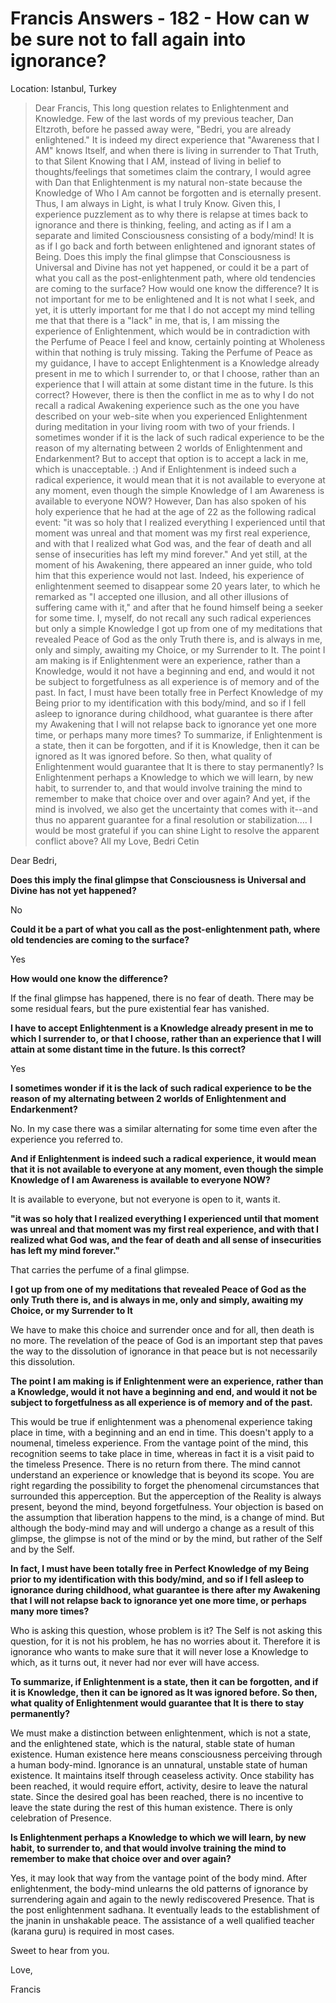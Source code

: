# Francis Answers - 182 - How can w be sure not to fall again into ignorance?

Location: Istanbul, Turkey

>Dear Francis, This long question relates to Enlightenment and Knowledge. Few of the last words of my previous teacher, Dan Eltzroth, before he passed away were, "Bedri, you are already enlightened." It is indeed my direct experience that "Awareness that I AM" knows Itself, and when there is living in surrender to That Truth, to that Silent Knowing that I AM, instead of living in belief to thoughts/feelings that sometimes claim the contrary, I would agree with Dan that Enlightenment is my natural non-state because the Knowledge of Who I Am cannot be forgotten and is eternally present. Thus, I am always in Light, is what I truly Know. Given this, I experience puzzlement as to why there is relapse at times back to ignorance and there is thinking, feeling, and acting as if I am a separate and limited Consciousness consisting of a body/mind! It is as if I go back and forth between enlightened and ignorant states of Being. Does this imply the final glimpse that Consciousness is Universal and Divine has not yet happened, or could it be a part of what you call as the post-enlightenment path, where old tendencies are coming to the surface? How would one know the difference? It is not important for me to be enlightened and It is not what I seek, and yet, it is utterly important for me that I do not accept my mind telling me that that there is a "lack" in me, that is, I am missing the experience of Enlightenment, which would be in contradiction with the Perfume of Peace I feel and know, certainly pointing at Wholeness within that nothing is truly missing. Taking the Perfume of Peace as my guidance, I have to accept Enlightenment is a Knowledge already present in me to which I surrender to, or that I choose, rather than an experience that I will attain at some distant time in the future. Is this correct? However, there is then the conflict in me as to why I do not recall a radical Awakening experience such as the one you have described on your web-site when you experienced Enlightenment during meditation in your living room with two of your friends. I sometimes wonder if it is the lack of such radical experience to be the reason of my alternating between 2 worlds of Enlightenment and Endarkenment? But to accept that option is to accept a lack in me, which is unacceptable. :) And if Enlightenment is indeed such a radical experience, it would mean that it is not available to everyone at any moment, even though the simple Knowledge of I am Awareness is available to everyone NOW? However, Dan has also spoken of his holy experience that he had at the age of 22 as the following radical event: "it was so holy that I realized everything I experienced until that moment was unreal and that moment was my first real experience, and with that I realized what God was, and the fear of death and all sense of insecurities has left my mind forever." And yet still, at the moment of his Awakening, there appeared an inner guide, who told him that this experience would not last. Indeed, his experience of enlightenment seemed to disappear some 20 years later, to which he remarked as "I accepted one illusion, and all other illusions of suffering came with it," and after that he found himself being a seeker for some time. I, myself, do not recall any such radical experiences but only a simple Knowledge I got up from one of my meditations that revealed Peace of God as the only Truth there is, and is always in me, only and simply, awaiting my Choice, or my Surrender to It. The point I am making is if Enlightenment were an experience, rather than a Knowledge, would it not have a beginning and end, and would it not be subject to forgetfulness as all experience is of memory and of the past. In fact, I must have been totally free in Perfect Knowledge of my Being prior to my identification with this body/mind, and so if I fell asleep to ignorance during childhood, what guarantee is there after my Awakening that I will not relapse back to ignorance yet one more time, or perhaps many more times? To summarize, if Enlightenment is a state, then it can be forgotten, and if it is Knowledge, then it can be ignored as It was ignored before. So then, what quality of Enlightenment would guarantee that It is there to stay permanently? Is Enlightenment perhaps a Knowledge to which we will learn, by new habit, to surrender to, and that would involve training the mind to remember to make that choice over and over again? And yet, if the mind is involved, we also get the uncertainty that comes with it--and thus no apparent guarantee for a final resolution or stabilization.... I would be most grateful if you can shine Light to resolve the apparent conflict above? All my Love, Bedri Cetin

Dear Bedri,

**Does this imply the final glimpse that Consciousness is Universal and Divine has not yet happened?**

No

**Could it be a part of what you call as the post-enlightenment path, where old tendencies are coming to the surface?**

Yes

**How would one know the difference?**

If the final glimpse has happened, there is no fear of death. There may be some residual fears, but the pure existential fear has vanished.

**I have to accept Enlightenment is a Knowledge already present in me to which I surrender to, or that I choose, rather than an experience that I will attain at some distant time in the future. Is this correct?**

Yes

**I sometimes wonder if it is the lack of such radical experience to be the reason of my alternating between 2 worlds of Enlightenment and Endarkenment?**

No. In my case there was a similar alternating for some time even after the experience you referred to.

**And if Enlightenment is indeed such a radical experience, it would mean that it is not available to everyone at any moment, even though the simple Knowledge of I am Awareness is available to everyone NOW?**

It is available to everyone, but not everyone is open to it, wants it.

**"it was so holy that I realized everything I experienced until that moment was unreal and that moment was my first real experience, and with that I realized what God was, and the fear of death and all sense of insecurities has left my mind forever."**

That carries the perfume of a final glimpse.

**I got up from one of my meditations that revealed Peace of God as the only Truth there is, and is always in me, only and simply, awaiting my Choice, or my Surrender to It**

We have to make this choice and surrender once and for all, then death is no more. The revelation of the peace of God is an important step that paves the way to the dissolution of ignorance in that peace but is not necessarily this dissolution.

**The point I am making is if Enlightenment were an experience, rather than a Knowledge, would it not have a beginning and end, and would it not be subject to forgetfulness as all experience is of memory and of the past.**

This would be true if enlightenment was a phenomenal experience taking place in time, with a beginning and an end in time. This doesn't apply to a noumenal, timeless experience. From the vantage point of the mind, this recognition seems to take place in time, whereas in fact it is a visit paid to the timeless Presence. There is no return from there. The mind cannot understand an experience or knowledge that is beyond its scope. You are right regarding the possibility to forget the phenomenal circumstances that surrounded this apperception. But the apperception of the Reality is always present, beyond the mind, beyond forgetfulness. Your objection is based on the assumption that liberation happens to the mind, is a change of mind. But although the body-mind may and will undergo a change as a result of this glimpse, the glimpse is not of the mind or by the mind, but rather of the Self and by the Self.

**In fact, I must have been totally free in Perfect Knowledge of my Being prior to my identification with this body/mind, and so if I fell asleep to ignorance during childhood, what guarantee is there after my Awakening that I will not relapse back to ignorance yet one more time, or perhaps many more times?**

Who is asking this question, whose problem is it? The Self is not asking this question, for it is not his problem, he has no worries about it. Therefore it is ignorance who wants to make sure that it will never lose a Knowledge to which, as it turns out, it never had nor ever will have access.

**To summarize, if Enlightenment is a state, then it can be forgotten, and if it is Knowledge, then it can be ignored as It was ignored before. So then, what quality of Enlightenment would guarantee that It is there to stay permanently?**

We must make a distinction between enlightenment, which is not a state, and the enlightened state, which is the natural, stable state of human existence. Human existence here means consciousness perceiving through a human body-mind. Ignorance is an unnatural, unstable state of human existence. It maintains itself through ceaseless activity. Once stability has been reached, it would require effort, activity, desire to leave the natural state. Since the desired goal has been reached, there is no incentive to leave the state during the rest of this human existence. There is only celebration of Presence.

**Is Enlightenment perhaps a Knowledge to which we will learn, by new habit, to surrender to, and that would involve training the mind to remember to make that choice over and over again?**

Yes, it may look that way from the vantage point of the body mind. After enlightenment, the body-mind unlearns the old patterns of ignorance by surrendering again and again to the newly rediscovered Presence. That is the post enlightenment sadhana. It eventually leads to the establishment of the jnanin in unshakable peace. The assistance of a well qualified teacher (karana guru) is required in most cases.

Sweet to hear from you.

Love,

Francis

